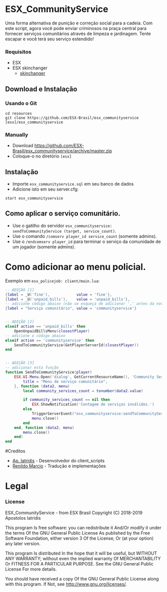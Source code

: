 # ESX_CommunityService

Uma forma alternativa de punição e correção social para a cadeia.
Com este script, agora você pode enviar criminosos na praça central para fornecer serviços comunitários através de limpeza e jardinagem.
Tente escapar e você terá seu serviço estendido!


### Requisitos
* ESX
* ESX skinchanger
  * [skinchanger](https://github.com/ESX-Brasil/skinchanger)

## Download e Instalação

### Usando o Git
```
cd resources
git clone https://github.com/ESX-Brasil/esx_communityservice [esx]/esx_communityservice
```

### Manually
- Download https://github.com/ESX-Brasil/esx_communityservice/archive/master.zip
- Coloque-o no diretório `[esx]`


## Instalação
- Importe `esx_communityservice.sql` em seu banco de dados
- Adicione isto em seu server.cfg:

```
start esx_communityservice
```
## Como aplicar o serviço comunitário.

- Use o gatilho do servidor `esx_communityservice: sendToCommunityService (target, service_count)`.
- Use o comando `/comserv player_id service_count` (somente admins).
- Use o `/endcomserv player_id` para terminar o serviço da comunidade de um jogador (somente admins).



# Como adicionar ao menu policial.

Exemplo em `esx_policejob: client/main.lua`:

```lua
-- ADIÇÃO [1]
{label = _U('fine'),			value = 'fine'},
{label = _U('unpaid_bills'),	value = 'unpaid_bills'},
-- adicione código abaixo (não se esqueça de adicionar ',' antes da nova linha)
{label = "Serviço comunitário",	value = 'communityservice'}


-- ADIÇÃO [2]
elseif action == 'unpaid_bills' then
	OpenUnpaidBillsMenu(closestPlayer)
-- adicione o código abaixo
elseif action == 'communityservice' then
	SendToCommunityService(GetPlayerServerId(closestPlayer))
end


-- ADIÇÃO [3]
-- adicionar esta função
function SendToCommunityService(player)
	ESX.UI.Menu.Open('dialog', GetCurrentResourceName(), 'Community Service Menu', {
		title = "Menu de serviço comunitário",
	}, function (data2, menu)
		local community_services_count = tonumber(data2.value)

		if community_services_count == nil then
			ESX.ShowNotification('Contagem de serviços inválidos.')
		else
			TriggerServerEvent("esx_communityservice:sendToCommunityService", player, community_services_count)
			menu.close()
		end
	end, function (data2, menu)
		menu.close()
	end)
end
```
#Creditos

- [Ap. Iatridis](https://github.com/apoiat) - Desenvolvedor do client_scripts
- [Renildo Marcio](https://github.com/psycodeliccircus) - Tradução e implementações

# Legal
### License
ESX_CommunityService - from ESX Brasil
Copyright (C) 2018-2019 Apostolos Iatridis

This program Is free software: you can redistribute it And/Or modify it under the terms Of the GNU General Public License As published by the Free Software Foundation, either version 3 Of the License, Or (at your option) any later version.

This program Is distributed In the hope that it will be useful, but WITHOUT ANY WARRANTY; without even the implied warranty Of MERCHANTABILITY Or FITNESS FOR A PARTICULAR PURPOSE. See the GNU General Public License For more details.

You should have received a copy Of the GNU General Public License along with this program. If Not, see http://www.gnu.org/licenses/.

